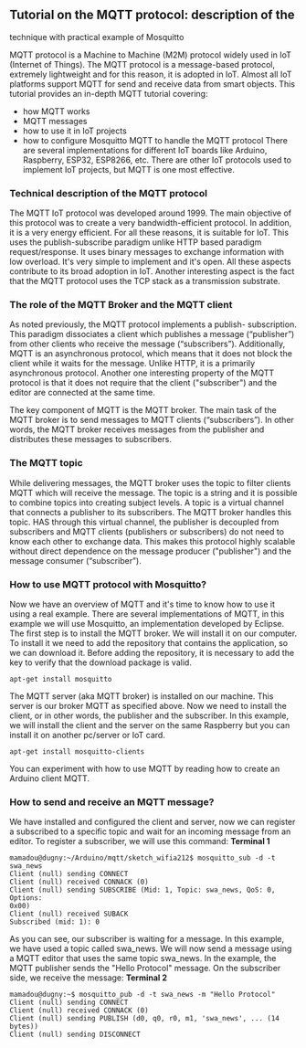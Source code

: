 ## Tutorial on the MQTT protocol: description of the
technique with practical example of Mosquitto

MQTT protocol is a Machine to Machine (M2M) protocol widely used in IoT
(Internet of Things).
The MQTT protocol is a message-based protocol, extremely lightweight and for this reason,
it is adopted in IoT. Almost all IoT platforms support MQTT for
send and receive data from smart objects.
This tutorial provides an in-depth MQTT tutorial covering:
- how MQTT works
- MQTT messages
- how to use it in IoT projects
- how to configure Mosquitto MQTT to handle the MQTT protocol
There are several implementations for different IoT boards like Arduino, Raspberry, ESP32,
ESP8266, etc.
There are other IoT protocols used to implement IoT projects, but MQTT is one
most effective.

### Technical description of the MQTT protocol
The MQTT IoT protocol was developed around 1999. The main objective of this protocol was to
create a very bandwidth-efficient protocol. In addition, it is a very
energy efficient. For all these reasons, it is suitable for IoT.
This uses the publish-subscribe paradigm unlike HTTP based paradigm
request/response. It uses binary messages to exchange information with low
overload. It's very simple to implement and it's open. All these aspects contribute to its broad
adoption in IoT. Another interesting aspect is the fact that the MQTT protocol uses the TCP stack
as a transmission substrate.

### The role of the MQTT Broker and the MQTT client
As noted previously, the MQTT protocol implements a publish-
subscription. This paradigm dissociates a client which publishes a message (“publisher”) from other clients
who receive the message (“subscribers”). Additionally, MQTT is an asynchronous protocol, which means
that it does not block the client while it waits for the message.
Unlike HTTP, it is a primarily asynchronous protocol. Another one
interesting property of the MQTT protocol is that it does not require that the client ("subscriber") and
the editor are connected at the same time.

The key component of MQTT is the MQTT broker. The main task of the MQTT broker is to
send messages to MQTT clients (“subscribers”). In other words, the MQTT broker receives
messages from the publisher and distributes these messages to subscribers.

### The MQTT topic
While delivering messages, the MQTT broker uses the topic to filter clients
MQTT which will receive the message. The topic is a string and it is possible to combine topics into
creating subject levels.
A topic is a virtual channel that connects a publisher to its subscribers. The MQTT broker handles this topic. HAS
through this virtual channel, the publisher is decoupled from subscribers and MQTT clients (publishers or
subscribers) do not need to know each other to exchange data. This makes this protocol
highly scalable without direct dependence on the message producer ("publisher") and the
message consumer (“subscriber”).
### How to use MQTT protocol with Mosquitto?
Now we have an overview of MQTT and it's time to know how to use it using a
real example. There are several implementations of MQTT, in this example we will use
Mosquitto, an implementation developed by Eclipse. The first step is to install the
MQTT broker. We will install it on our computer. To install it we need to add the
repository that contains the application, so we can download it. Before adding the
repository, it is necessary to add the key to verify that the download package is
valid.
```
apt-get install mosquitto
```
The MQTT server (aka MQTT broker) is installed on our machine. This server is our broker
MQTT as specified above. Now we need to install the client, or in other words,
the publisher and the subscriber. In this example, we will install the client and the server on the same
Raspberry but you can install it on another pc/server or IoT card.
```
apt-get install mosquitto-clients
```
You can experiment with how to use MQTT by reading how to create an Arduino client
MQTT.

### How to send and receive an MQTT message?
We have installed and configured the client and server, now we can register a
subscribed to a specific topic and wait for an incoming message from an editor. To register a subscriber,
we will use this command: **Terminal 1**

```
mamadou@dugny:~/Arduino/mqtt/sketch_wifia212$ mosquitto_sub -d -t swa_news
Client (null) sending CONNECT
Client (null) received CONNACK (0)
Client (null) sending SUBSCRIBE (Mid: 1, Topic: swa_news, QoS: 0, Options:
0x00)
Client (null) received SUBACK
Subscribed (mid: 1): 0
```
As you can see, our subscriber is waiting for a message. In this example, we have
used a topic called swa_news. We will now send a message using a
MQTT editor that uses the same topic swa_news.
In the example, the MQTT publisher sends the "Hello Protocol" message. On the subscriber side, we
receive the message: **Terminal 2**


```
mamadou@dugny:~$ mosquitto_pub -d -t swa_news -m "Hello Protocol"
Client (null) sending CONNECT
Client (null) received CONNACK (0)
Client (null) sending PUBLISH (d0, q0, r0, m1, 'swa_news', ... (14 bytes))
Client (null) sending DISCONNECT
```
